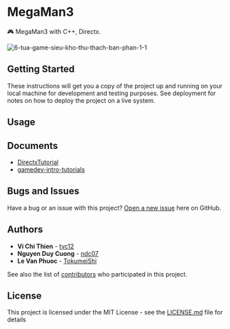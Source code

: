 # MegaMan3
🎮 MegaMan3 with C++, Directx.

![6-tua-game-sieu-kho-thu-thach-ban-phan-1-1](https://user-images.githubusercontent.com/34389409/46876660-18eeef00-ce69-11e8-86f9-bd415c581452.jpg)

## Getting Started
These instructions will get you a copy of the project up and running on your local machine for development and testing purposes. See deployment for notes on how to deploy the project on a live system.

## Usage

## Documents
* [DirectxTutorial](http://www.directxtutorial.com/)
* [gamedev-intro-tutorials](https://github.com/Dungdna2000/gamedev-intro-tutorials)

## Bugs and Issues
Have a bug or an issue with this project? [Open a new issue](https://github.com/tvc12/Mega-Man-X3/issues) here on GitHub.

## Authors
* **Vi Chi Thien** - [tvc12](https://github.com/tvc12)
* **Nguyen Duy Cuong** - [ndc07](https://github.com/ndc07)
* **Le Van Phuoc** - [TokumeiShi](https://github.com/TokumeiShi)

See also the list of [contributors](https://github.com/tvc12/Mega-Man-X3/graphs/contributors) who participated in this project.

## License
This project is licensed under the MIT License - see the [LICENSE.md](https://github.com/tvc12/Mega-Man-X3/blob/master/LICENSE) file for details
